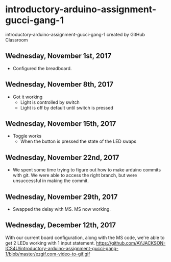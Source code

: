 # introductory-arduino-assignment-gucci-gang-1
introductory-arduino-assignment-gucci-gang-1 created by GitHub Classroom

## Wednesday, November 1st, 2017
* Configured the breadboard.

## Wednesday, November 8th, 2017
* Got it working
  * Light is controlled by switch
  * Light is off by default until switch is pressed

## Wednesday, November 15th, 2017
* Toggle works
  * When the button is pressed the state of the LED swaps

## Wednesday, November 22nd, 2017
* We spent some time trying to figure out how to make arduino commits with git. We were able to access the right branch, but were unsuccessful in making the commit.

## Wednesday, November 29th, 2017
* Swapped the delay with MS. MS now working.

## Wednesday, December 12th, 2017
With our current board configuration, along with the MS code, we're able to get 2 LEDs working with 1 input statement.
https://github.com/AYJACKSON-ICS4U/introductory-arduino-assignment-gucci-gang-1/blob/master/ezgif.com-video-to-gif.gif
